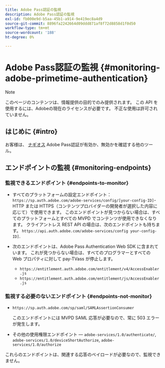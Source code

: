 ```yaml
---
title: Adobe Pass認証の監視
description: Adobe Pass認証の監視
exl-id: fb000e9d-b5aa-45b1-a914-9e419ec8a4d9
source-git-commit: 8896fa2242664d09ddd871af8f72d8858d1f0d50
workflow-type: tm+mt
source-wordcount: '188'
ht-degree: 0%

---
```


# Adobe Pass認証の監視 {#monitoring-adobe-primetime-authentication}

>[!NOTE]
>
>このページのコンテンツは、情報提供の目的でのみ提供されます。 この API を使用するには、Adobeの現在のライセンスが必要です。 不正な使用は許可されていません。

## はじめに {#intro}

お客様は、 [ナギオス](http://www.nagios.org) Adobe Pass認証が有効か、無効かを確認する他のツール。

## エンドポイントの監視 {#monitoring-endpoints}

### 監視できるエンドポイント {#endpoints-to-monitor}

* すべてのプラットフォームの設定エンドポイント： `https://sp.auth.adobe.com/adobe-services/config/[your-config-ID]`- HTTP または HTTPS（コンテンツプロバイダーの開発者が選択した内容に応じて）で使用できます。 このエンドポイントが見つからない場合は、すべてのプラットフォームとすべての MVPD でコンテンツが使用できなくなります。 クライアントレス REST API の場合は、次のエンドポイントも持ちます。  `https://api.auth.adobe.com/adobe-services/config your-config-ID]`.

* 次のエンドポイントは、Adobe Pass Authentication Web SDK に含まれています。  これが見つからない場合は、すべてのプログラマーとすべての Web プロパティに対して pay-TVass が停止します。

   * `https://entitlement.auth.adobe.com/entitlement/v4/AccessEnabler.js`
   * `https://entitlement.auth.adobe.com/entitlement/js/AccessEnabler.js`


### 監視する必要のないエンドポイント {#endpoints-not-monitor}

* `https://sp.auth.adobe.com/sp/saml/SAMLAssertionConsumer`

  このエンドポイントには MVPD SAML 応答が必要なので、常に 503 エラーが発生します。

* その他の使用権限エンドポイント — `adobe-services/1.0/authenticate/`, `adobe-services/1.0/deviceShortAuthorize`, `adobe-services/1.0/authorize`

これらのエンドポイントは、関連する応答のペイロードが必要なので、監視できません。
